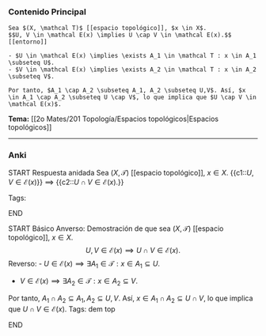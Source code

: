 ### Contenido Principal
```ad-proposition
Sea $(X, \mathcal T)$ [[espacio topológico]], $x \in X$.
$$U, V \in \mathcal E(x) \implies U \cap V \in \mathcal E(x).$$
[[entorno]]
```

```ad-proof
- $U \in \mathcal E(x) \implies \exists A_1 \in \mathcal T : x \in A_1 \subseteq U$.
- $V \in \mathcal E(x) \implies \exists A_2 \in \mathcal T : x \in A_2 \subseteq V$.

Por tanto, $A_1 \cap A_2 \subseteq A_1, A_2 \subseteq U,V$. Así, $x \in A_1 \cap A_2 \subseteq U \cap V$, lo que implica que $U \cap V \in \mathcal E(x)$.
```

**Tema:** [[2o Mates/201 Topología/Espacios topológicos|Espacios topológicos]]

---
### Anki

START
Respuesta anidada
Sea $(X, \mathcal T)$ [[espacio topológico]], $x \in X$. {{c1::$U, V \in \mathcal E(x)$}} $\implies$ {{c2::$U \cap V \in \mathcal E(x).$}}

Tags:
<!--ID: 1727339263755-->
END

START
Básico
Anverso: Demostración de que sea $(X, \mathcal T)$ [[espacio topológico]], $x \in X$.
$$U, V \in \mathcal E(x) \implies U \cap V \in \mathcal E(x).$$
Reverso: - $U \in \mathcal E(x) \implies \exists A_1 \in \mathcal T : x \in A_1 \subseteq U$.
- $V \in \mathcal E(x) \implies \exists A_2 \in \mathcal T : x \in A_2 \subseteq V$.

Por tanto, $A_1 \cap A_2 \subseteq A_1, A_2 \subseteq U,V$. Así, $x \in A_1 \cap A_2 \subseteq U \cap V$, lo que implica que $U \cap V \in \mathcal E(x)$.
Tags: dem top
<!--ID: 1727339263757-->
END



